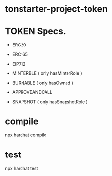 # tonstarter-project-token

# TOKEN Specs.

* ERC20
* ERC165
* EIP712

* MINTERBLE ( only hasMinterRole )
* BURNABLE ( only hasOwned )
* APPROVEANDCALL
* SNAPSHOT ( only hasSnapshotRole )

# compile
npx hardhat compile


# test
npx hardhat test
